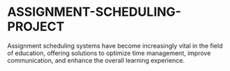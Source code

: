 # ASSIGNMENT-SCHEDULING-PROJECT
Assignment scheduling systems have become increasingly vital in the field of education, offering solutions to optimize time management, improve communication, and enhance the overall learning experience.
